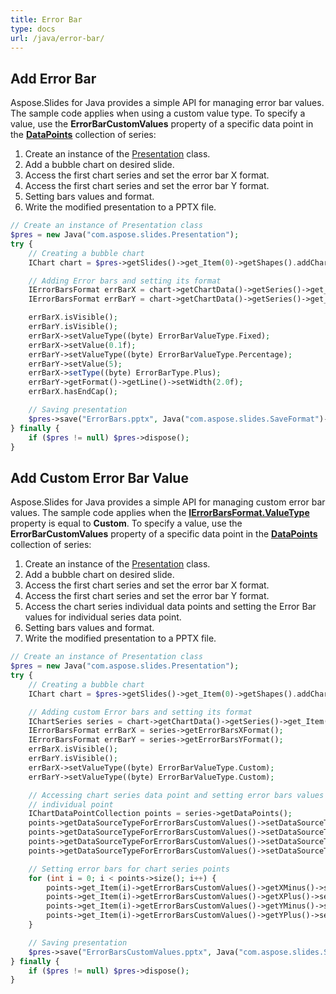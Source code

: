 ```yaml
---
title: Error Bar
type: docs
url: /java/error-bar/
---
```


## **Add Error Bar**
Aspose.Slides for Java provides a simple API for managing error bar values. The sample code applies when using a custom value type. To specify a value, use the **ErrorBarCustomValues** property of a specific data point in the [**DataPoints**](https://apireference.aspose.com/slides/java/com.aspose.slides/IChartSeriesCollection) collection of series:

1. Create an instance of the [Presentation](https://apireference.aspose.com/slides/java/com.aspose.slides/Presentation) class.
1. Add a bubble chart on desired slide.
1. Access the first chart series and set the error bar X format.
1. Access the first chart series and set the error bar Y format.
1. Setting bars values and format.
1. Write the modified presentation to a PPTX file.

```php
// Create an instance of Presentation class
$pres = new Java("com.aspose.slides.Presentation");
try {
    // Creating a bubble chart
    IChart chart = $pres->getSlides()->get_Item(0)->getShapes().addChart(ChartType.Bubble, 50, 50, 400, 300, true);

    // Adding Error bars and setting its format
    IErrorBarsFormat errBarX = chart->getChartData()->getSeries()->get_Item(0)->getErrorBarsXFormat();
    IErrorBarsFormat errBarY = chart->getChartData()->getSeries()->get_Item(0)->getErrorBarsYFormat();

    errBarX.isVisible();
    errBarY.isVisible();
    errBarX->setValueType((byte) ErrorBarValueType.Fixed);
    errBarX->setValue(0.1f);
    errBarY->setValueType((byte) ErrorBarValueType.Percentage);
    errBarY->setValue(5);
    errBarX->setType((byte) ErrorBarType.Plus);
    errBarY->getFormat()->getLine()->setWidth(2.0f);
    errBarX.hasEndCap();

    // Saving presentation
    $pres->save("ErrorBars.pptx", Java("com.aspose.slides.SaveFormat")->Pptx);
} finally {
    if ($pres != null) $pres->dispose();
}
```

## **Add Custom Error Bar Value**
Aspose.Slides for Java provides a simple API for managing custom error bar values. The sample code applies when the [**IErrorBarsFormat.ValueType**](https://apireference.aspose.com/slides/java/com.aspose.slides/IErrorBarsFormat#getValue--) property is equal to **Custom**. To specify a value, use the **ErrorBarCustomValues** property of a specific data point in the [**DataPoints**](https://apireference.aspose.com/slides/java/com.aspose.slides/IChartSeriesCollection) collection of series:

1. Create an instance of the [Presentation](https://apireference.aspose.com/slides/java/com.aspose.slides/Presentation) class.
1. Add a bubble chart on desired slide.
1. Access the first chart series and set the error bar X format.
1. Access the first chart series and set the error bar Y format.
1. Access the chart series individual data points and setting the Error Bar values for individual series data point.
1. Setting bars values and format.
1. Write the modified presentation to a PPTX file.

```php
// Create an instance of Presentation class
$pres = new Java("com.aspose.slides.Presentation");
try {
    // Creating a bubble chart
    IChart chart = $pres->getSlides()->get_Item(0)->getShapes().addChart(ChartType.Bubble, 50, 50, 400, 300, true);

    // Adding custom Error bars and setting its format
    IChartSeries series = chart->getChartData()->getSeries()->get_Item(0);
    IErrorBarsFormat errBarX = series->getErrorBarsXFormat();
    IErrorBarsFormat errBarY = series->getErrorBarsYFormat();
    errBarX.isVisible();
    errBarY.isVisible();
    errBarX->setValueType((byte) ErrorBarValueType.Custom);
    errBarY->setValueType((byte) ErrorBarValueType.Custom);

    // Accessing chart series data point and setting error bars values for
    // individual point
    IChartDataPointCollection points = series->getDataPoints();
    points->getDataSourceTypeForErrorBarsCustomValues()->setDataSourceTypeForXPlusValues((byte) DataSourceType.DoubleLiterals);
    points->getDataSourceTypeForErrorBarsCustomValues()->setDataSourceTypeForXMinusValues((byte) DataSourceType.DoubleLiterals);
    points->getDataSourceTypeForErrorBarsCustomValues()->setDataSourceTypeForYPlusValues((byte) DataSourceType.DoubleLiterals);
    points->getDataSourceTypeForErrorBarsCustomValues()->setDataSourceTypeForYMinusValues((byte) DataSourceType.DoubleLiterals);

    // Setting error bars for chart series points
    for (int i = 0; i < points->size(); i++) {
        points->get_Item(i)->getErrorBarsCustomValues()->getXMinus()->setAsLiteralDouble(i + 1);
        points->get_Item(i)->getErrorBarsCustomValues()->getXPlus()->setAsLiteralDouble(i + 1);
        points->get_Item(i)->getErrorBarsCustomValues()->getYMinus()->setAsLiteralDouble(i + 1);
        points->get_Item(i)->getErrorBarsCustomValues()->getYPlus()->setAsLiteralDouble(i + 1);
    }

    // Saving presentation
    $pres->save("ErrorBarsCustomValues.pptx", Java("com.aspose.slides.SaveFormat")->Pptx);
} finally {
    if ($pres != null) $pres->dispose();
}
```